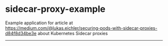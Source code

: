 # sidecar-proxy-example
Example application for article at https://medium.com/@lukas.eichler/securing-pods-with-sidecar-proxies-d84f8d34be3e about Kubernetes Sidecar proxies

-----

